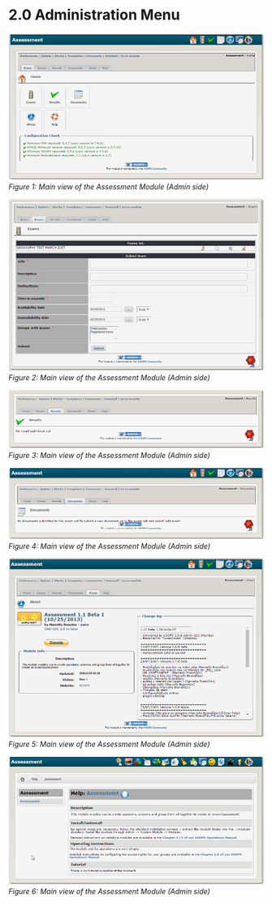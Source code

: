 # 2.0 Administration Menu

![](../assets/image001.png)
*Figure 1: Main view of the Assessment Module (Admin side)*

![](../assets/image002.png)
*Figure 2: Main view of the Assessment Module (Admin side)*

![](../assets/image003.png)
*Figure 3: Main view of the Assessment Module (Admin side)*

![](../assets/image004.png)
*Figure 4: Main view of the Assessment Module (Admin side)*

![](../assets/image005.png)
*Figure 5: Main view of the Assessment Module (Admin side)*

![](../assets/image006.png)
*Figure 6: Main view of the Assessment Module (Admin side)*

